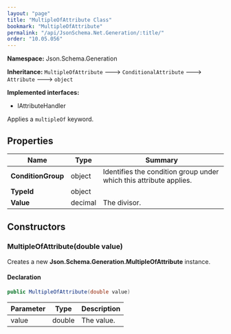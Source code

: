```yaml
---
layout: "page"
title: "MultipleOfAttribute Class"
bookmark: "MultipleOfAttribute"
permalink: "/api/JsonSchema.Net.Generation/:title/"
order: "10.05.056"
---
```

**Namespace:** Json.Schema.Generation

**Inheritance:**
`MultipleOfAttribute`
 🡒 
`ConditionalAttribute`
 🡒 
`Attribute`
 🡒 
`object`

**Implemented interfaces:**

- IAttributeHandler

Applies a `multipleOf` keyword.

## Properties

| Name | Type | Summary |
|---|---|---|
| **ConditionGroup** | object | Identifies the condition group under which this attribute applies. |
| **TypeId** | object |  |
| **Value** | decimal | The divisor. |

## Constructors

### MultipleOfAttribute(double value)

Creates a new **Json.Schema.Generation.MultipleOfAttribute** instance.

#### Declaration

```c#
public MultipleOfAttribute(double value)
```

| Parameter | Type | Description |
|---|---|---|
| value | double | The value. |


